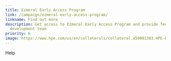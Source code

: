 ```yaml
---
title: Ezmeral Early Access Program
link: /campaign/ezmeral-early-access-program/
linkname: Find out more
description: Get access to Ezmeral Early Access Program and provide feedback to
  development team
priority: 6
image: https://www.hpe.com/us/en/collaterals/collateral.a50001383.HPE-Ezmeral-Data-Fabric-solution-overview.html?rpv=cpf&parentPage=/us/en/products/software/ezmeral-data-fabric.html
---
```

Help